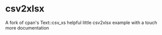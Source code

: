# csv2xlsx
A fork of cpan's Text::csv_xs  helpful little csv2xlsx example with a touch more documentation 
